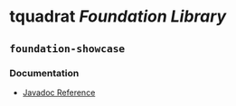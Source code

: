 # tquadrat *Foundation Library*
## `foundation-showcase`
### Documentation

- [Javadoc Reference](https://htmlpreview.github.io/?https://github.com/tquadrat/foundation-showcase/blob/master/javadoc/index.html)